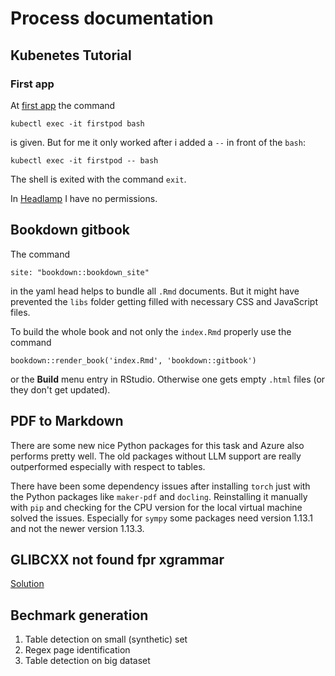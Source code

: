 # Process documentation

## Kubenetes Tutorial

### First app

At [first app](https://docs.cluster.ris.bht-berlin.de/user/firstapp/) the command 
```
kubectl exec -it firstpod bash
```
is given. But for me it only worked after i added a `--` in front of the `bash`:
```
kubectl exec -it firstpod -- bash
```

The shell is exited with the command `exit`.

In [Headlamp](https://dashboard.cluster.ris.bht-berlin.de/c/main/) I have no permissions.

## Bookdown gitbook

The command
```
site: "bookdown::bookdown_site"
```
in the yaml head helps to bundle all `.Rmd` documents. But it might have prevented the `libs` folder getting filled with necessary CSS and JavaScript files.

To build the whole book and not only the `index.Rmd` properly use the command 
```
bookdown::render_book('index.Rmd', 'bookdown::gitbook')
```
or the **Build** menu entry in RStudio. Otherwise one gets empty `.html` files (or they don't get updated).

## PDF to Markdown

There are some new nice Python packages for this task and Azure also performs pretty well. The old packages without LLM support are really outperformed especially with respect to tables.

There have been some dependency issues after installing `torch` just with the Python packages like `maker-pdf` and `docling`. Reinstalling it manually with `pip` and checking for the CPU version for the local virtual machine solved the issues. Especially for `sympy` some packages need version 1.13.1 and not the newer version 1.13.3.

## GLIBCXX not found fpr xgrammar

[Solution](https://github.com/deepspeedai/DeepSpeed/issues/2886)

## Bechmark generation

1. Table detection on small (synthetic) set
2. Regex page identification
3. Table detection on big dataset